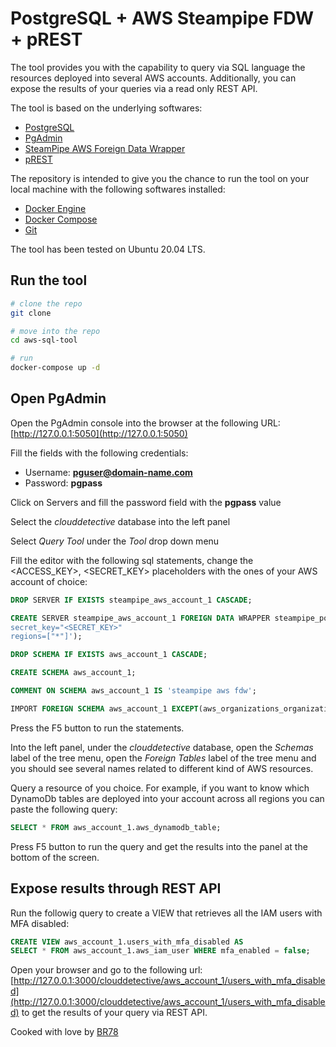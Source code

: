 # PostgreSQL + AWS Steampipe FDW + pREST

The tool provides you with the capability to query via SQL language
the resources deployed into several AWS accounts. Additionally,
you can expose the results of your queries via a read only REST API.

The tool is based on the underlying softwares: 

* [PostgreSQL](https://www.postgresql.org/)
* [PgAdmin](https://www.pgadmin.org/)
* [SteamPipe AWS Foreign Data Wrapper](https://www.postgresql.org/)
* [pREST](https://prestd.com/)

The repository is intended to give you the chance to run the tool 
on your local machine with the following softwares installed: 

* [Docker Engine](https://docs.docker.com/engine/)
* [Docker Compose](https://docs.docker.com/compose/)
* [Git](https://git-scm.com/)

The tool has been tested on Ubuntu 20.04 LTS.

## Run the tool

```bash
# clone the repo
git clone 

# move into the repo
cd aws-sql-tool

# run
docker-compose up -d
```

## Open PgAdmin 

Open the PgAdmin console into the browser at the following URL: [http://127.0.0.1:5050](http://127.0.0.1:5050)

Fill the fields with the following credentials:

* Username: **pguser@domain-name.com**
* Password: **pgpass**

Click on Servers and fill the password field with the **pgpass** value

Select the *clouddetective* database into the left panel

Select *Query Tool* under the *Tool* drop down menu

Fill the editor with the following sql statements, change 
the <ACCESS_KEY>, <SECRET_KEY> placeholders with the ones of your AWS
account of choice:

```sql
DROP SERVER IF EXISTS steampipe_aws_account_1 CASCADE;

CREATE SERVER steampipe_aws_account_1 FOREIGN DATA WRAPPER steampipe_postgres_aws OPTIONS (config 'access_key="<ACCESS_KEY>"
secret_key="<SECRET_KEY>"
regions=["*"]');

DROP SCHEMA IF EXISTS aws_account_1 CASCADE;

CREATE SCHEMA aws_account_1;

COMMENT ON SCHEMA aws_account_1 IS 'steampipe aws fdw';

IMPORT FOREIGN SCHEMA aws_account_1 EXCEPT(aws_organizations_organizational_unit) FROM SERVER steampipe_aws_account_1 INTO aws_account_1;
```

Press the F5 button to run the statements.

Into the left panel, under the *clouddetective* database, open the 
*Schemas* label of the tree menu, open the *Foreign Tables* label 
of the tree menu and you should see several names related to 
different kind of AWS resources. 

Query a resource of you choice. For example, if you want to know 
which DynamoDb tables are deployed into your account across all regions
you can paste the following query:

```sql
SELECT * FROM aws_account_1.aws_dynamodb_table;
```

Press F5 button to run the query and get the results into the 
panel at the bottom of the screen.

## Expose results through REST API 

Run the followig query to create a VIEW that retrieves all the IAM users 
with MFA disabled:

```sql
CREATE VIEW aws_account_1.users_with_mfa_disabled AS 
SELECT * FROM aws_account_1.aws_iam_user WHERE mfa_enabled = false;
```

Open your browser and go to the following url: 
[http://127.0.0.1:3000/clouddetective/aws_account_1/users_with_mfa_disabled](http://127.0.0.1:3000/clouddetective/aws_account_1/users_with_mfa_disabled)
to get the results of your query via REST API.


Cooked with love by [BR78](mailto:brunorossiweb@gmail.com)

